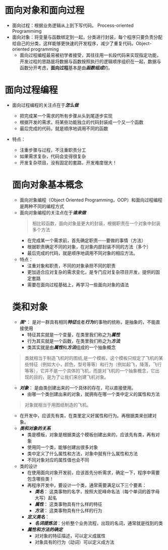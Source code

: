 # 面向对象和面向过程
+ 面向过程：根据业务逻辑从上到下写代码。 Process-oriented Programmimg
+ 面向对象：将变量与函数绑定到一起，分类进行封装，每个程序只要负责分配给自己的分类，这样能够更快速的开发程序，减少了重复代码。Object-oriented programming
  - 面向过程编程最易被初学者接受，其往往用一长段代码来实现指定功能，开发过程的思路是将数据与函数按照执行的逻辑顺序组织在一起，数据与函数分开考虑，**面向过程**基本是由***函数组成***的。

# 面向过程编程
+ 面向过程编程的关注点在于***怎么做***
  - 把完成某一个需求的所有步骤从头到尾逐步实现
  - 根据开发的需求，将某些功能独立的代码封装成一个又一个函数
  - 最后完成的代码，就是顺序地调用不同的函数
+ 特点：
  - 注重步骤与过程，不注重职责分工
  - 如果需求复杂，代码会变得很复杂
  - 开发复杂项目，没有固定的套路，开发难度很大！
  
  # 面向对象基本概念
  + 面向对象编程（Object Oriented Programming，OOP）和面向过程编程是两种不同的编程方式
  + 面向对象编程的关注点在于***谁来做***
    > 相比较函数，面向对象是更大的封装，根据职责在一个对象中封装多个方法
    > 
    - 在完成某一个需求前，首先确定职责----要做的事情（方法）
    - 根据职责确定不同的对象，在对象内部封装不同的方法（多个）
    - 最后完成的代码，就是顺序地调用不同对象的相应方法。
  + 特点：
    - 注重对象和职责，不同的对象承担不同的职责
    - 更加适合应对复杂的需求变化，是专门应对复杂项目开发，提供的固定套路
    - 需要在面向过程基础上，再学习一些面向对象的语法
    
  # 类和对象
  + ***类****： 是对一群具有相同***特征***或者***行为***的事物的统称，是抽象的，不能直接使用
    - 特征其实就是一个变量，在类里我们称之为***属性***
    - 行为其实就是一个函数，在类里我们称之为***方法***
    - 类其实就是由***属性***和***方法***组成的一个抽象概念
  > 类就相当于制造飞机时的图纸,是一个模板，这个模板只规定了飞机的某些特征（例如大小，颜色，型号等等）和行为（例如起飞，降落，飞行等等），它并不是一个具体的飞机，而是对飞机的一个抽象概念，它出现的目的，是为了让我们来创建飞机对象。
  + ***对象***： 是由类创建出来的一个具体的存在，可以直接使用。
    - 由哪一个类创建出来的对象，就拥有在哪一个类中定义的属性和方法
  > 对象就相当于用图纸制造的飞机。
    - 在开发中，应该先有类，在类里定义好属性和行为。再根据类来创建对象。
  + ***类和对象的关系***
    - 类是模板，对象是根据类这个模板创建出来的，应该先有类，再有对象
    - 使用同一个类，能够创建出很多对象
    - 类中定义了什么属性和方法，对象中就有什么属性和方法
    - 不同对象对应的属性值也会不同
  + 类的设计
    - 在使用面向对象开发前，应该首先分析需求，确定一下，程序中需要包含哪些类！
    - 再程序开发中，要设计一个类，通常需要满足以下三个要素：
      - ***类名***： 这类事物的名字，按照大驼峰命名法（每个单词的首字母大写）起名
      - ***属性***： 这类事物具有什么样的特征
      - ***方法***： 这类事物具有什么样的行为
    - ***定义类名***： 
      - ***名词提炼法***：分析整个业务流程，出现的名词，通常就是找到的类
    - ***属性和方法的确定***
      - 对对象的特征描述，可以定义成属性
      -  对象具有的行为（动词）可以定义成方法


